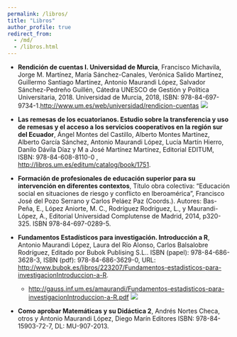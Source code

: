```yaml
---
permalink: /libros/
title: "Libros"
author_profile: true
redirect_from: 
  - /md/
  - /libros.html
---
```


- **Rendición de cuentas I. Universidad de Murcia**, Francisco Michavila, Jorge M. Martínez, María Sánchez-Canales, Verónica Salido Martínez, Guillermo Santiago Martínez, Antonio Maurandi López, Salvador Sánchez-Pedreño Guillén, Cátedra UNESCO de Gestión y Política Universitaria, 2018. Universidad de Murcia, 2018, ISBN: 978-84-697-9734-1.<http://www.um.es/web/universidad/rendicion-cuentas>
    ![](https://amaurandi.github.io/files/rendicionCuentas.png)

- **Las remesas de los ecuatorianos. Estudio sobre la transferencia y uso de remesas y el acceso a los servicios cooperativos en la región sur del
Ecuador**, Ángel Montes del Castillo, Alberto Montes Martínez, Alberto García Sánchez, Antonio Maurandi López, Lucía Martín Hierro, Danilo Dávila Díaz
y M a José Martínez Martínez, Editorial EDITUM, ISBN: 978-84-608-8110-0 , <http://libros.um.es/editum/catalog/book/1751>.


- **Formación de profesionales de educación superior para su intervención en diferentes contextos**, Título obra colectiva: “Educación social en situaciones de riesgo y conflicto en Iberoamérica”, Francisco José del Pozo Serrano y Carlos Peláez Paz (Coords.). Autores: Bas-Peña, E., López Aniorte, M. C., Rodríguez Rodríguez, L., y Maurandi-López, A., Editorial Universidad Complutense de Madrid, 2014, p320-325. ISBN 978-84-697-0289-5.


- **Fundamentos Estadísticos para investigación. Introducción a R**, Antonio Maurandi López, Laura del Río Alonso, Carlos Balsalobre Rodríguez, Editado por
Bubok Publising S.L.. ISBN (papel): 978-84-686-3628-3, ISBN (pdf): 978-84-686-3629-0, URL: <http://www.bubok.es/libros/223207/Fundamentos-estadisticos-para-investigacionIntroduccion-a-R>.
    + <http://gauss.inf.um.es/amaurandi/Fundamentos-estadisticos-para-investigacionIntroduccion-a-R.pdf>
    ![](https://amaurandi.github.io/files/feir-book.png)

- **Como aprobar Matemáticas y su Didáctica 2**, Andrés Nortes Checa, otros y Antonio Maurandi López, Diego Marín Editores ISBN: 978-84-15903-72-7, DL:
MU-907-2013.

